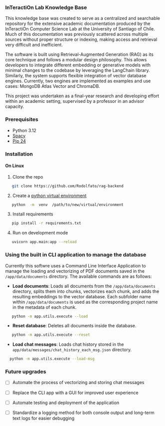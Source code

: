 ### InTeractiOn Lab Knowledge Base

This knowledge base was created to serve as a centralized and searchable repository for the extensive academic documentation produced by the InTeractiOn Computer Science Lab at the University of Santiago of Chile. Much of this documentation was previously scattered across multiple sources without proper structure or indexing, making access and retrieval very difficult and inefficient.

The software is built using Retrieval-Augmented Generation (RAG) as its core technique and follows a modular design philosophy. This allows developers to integrate different embedding or generative models with minimal changes to the codebase by leveraging the LangChain library. Similarly, the system supports flexible integration of vector database engines. Currently, two engines are implemented as examples and use cases: MongoDB Atlas Vector and ChromaDB.

This project was undertaken as a final-year research and developing effort within an academic setting, supervised by a professor in an advisor capacity.

### Prerequisites
* Python 3.12
* [Spacy](https://spacy.io/usage)
* [Pip 24](https://pypi.org/project/pip/)

### Installation
#### On Linux
1. Clone the repo 
```sh
   git clone https://github.com/Rodolfato/rag-backend
```
2. Create a [python virtual environment](https://docs.python.org/3/library/venv.html)
```sh
   python  -m  venv  /path/to/new/virtual/environment
```
3. Install requirements
```sh
   pip install -r requirements.txt
```
4. Run on development mode
```sh
   uvicorn app.main:app --reload
```

### Using the built in CLI application to manage the database
Currently this softwre uses a Command Line Interface Application to manage the loading and vectorizing of PDF documents saved in the `/app/data/documents` directory. The available commands are as follows:

- **Load documents**: Loads all documents from the `/app/data/documents` directory, splits them into chunks, vectorizes each chunk, and adds the resulting embeddings to the vector database. Each subfolder name within `/app/data/documents` is used as the corresponding project name in the metadata of each chunk.
```sh
   python -m app.utils.execute --load
```
- **Reset database**: Deletes all documents inside the database.
```sh
   python -m app.utils.execute --reset
```
- **Load chat messages**: Loads chat history stored in the `app/data/messages/chat_history_each_msg.json` directory.
 ```sh
   python -m app.utils.execute --load-msg
```

### Future upgrades
- [ ] Automate the process of vectorizing and storing chat messages
- [ ] Replace the CLI app with a GUI for improved user experience
- [ ] Automate testing and deployment of the application
- [ ] Standardize a logging method for both console output and long-term text logs for easier debugging

